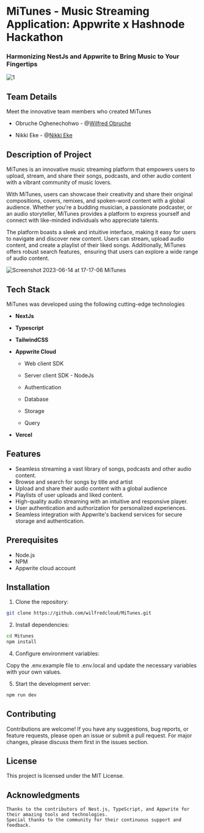 # MiTunes - Music Streaming Application: Appwrite x Hashnode Hackathon

### Harmonizing NestJs and Appwrite to Bring Music to Your Fingertips

![1](https://github.com/wilfredcloud/MiTunes/assets/111436934/2aa1e41e-7af2-45ae-987d-711001295408)


## Team Details

Meet the innovative team members who created MiTunes

* Obruche Oghenechohwo - @[Wilfred Obruche](https://github.com/wilfredcloud/)
    
* Nikki Eke - @[Nikki Eke](https://github.com/nikkieke)
    

## Description of Project

MiTunes is an innovative music streaming platform that empowers users to upload, stream, and share their songs, podcasts, and other audio content with a vibrant community of music lovers.

With MiTunes, users can showcase their creativity and share their original compositions, covers, remixes, and spoken-word content with a global audience. Whether you're a budding musician, a passionate podcaster, or an audio storyteller, MiTunes provides a platform to express yourself and connect with like-minded individuals who appreciate talents.

The platform boasts a sleek and intuitive interface, making it easy for users to navigate and discover new content. Users can stream, upload audio content, and create a playlist of their liked songs. Additionally, MiTunes offers robust search features,  ensuring that users can explore a wide range of audio content.

![Screenshot 2023-06-14 at 17-17-06 MiTunes](https://github.com/wilfredcloud/MiTunes/assets/111436934/5bbe9301-95d2-4b75-88a5-0c8b16c707f0)

## Tech Stack

MiTunes was developed using the following cutting-edge technologies

* **NextJs**
    
* **Typescript**
    
* **TailwindCSS**
    
* **Appwrite Cloud**
    
    * Web client SDK
        
    * Server client SDK - NodeJs
        
    * Authentication
        
    * Database
        
    * Storage
        
    * Query
        
* **Vercel**


## Features

- Seamless streaming a vast library of songs, podcasts and other audio content.
- Browse and search for songs by title and artist
- Upload and share their audio content with a global audience
- Playlists of user uploads and liked content.
- High-quality audio streaming with an intuitive and responsive player.
- User authentication and authorization for personalized experiences.
- Seamless integration with Appwrite's backend services for secure storage and authentication.

## Prerequisites

- Node.js
- NPM
- Appwrite cloud account

## Installation

1. Clone the repository:

```bash
git clone https://github.com/wilfredcloud/MiTunes.git
```
2. Install dependencies:

```bash
cd Mitunes
npm install
```
4. Configure environment variables:

Copy the .env.example file to .env.local and update the necessary variables with your own values.

5. Start the development server:

```bash
npm run dev
```

## Contributing

Contributions are welcome! If you have any suggestions, bug reports, or feature requests, please open an issue or submit a pull request. For major changes, please discuss them first in the issues section.

## License

This project is licensed under the MIT License.

## Acknowledgments

    Thanks to the contributors of Nest.js, TypeScript, and Appwrite for their amazing tools and technologies.
    Special thanks to the community for their continuous support and feedback.
